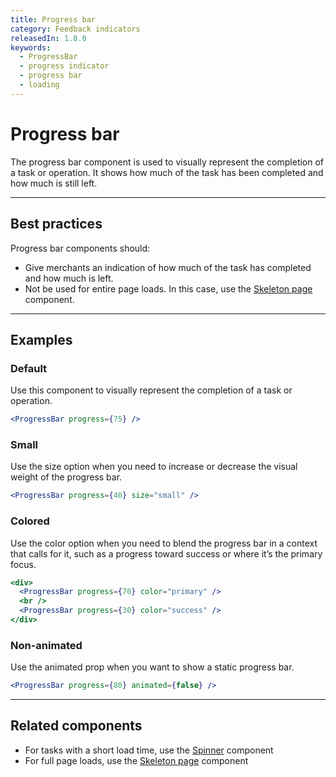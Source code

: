 ```yaml
---
title: Progress bar
category: Feedback indicators
releasedIn: 1.8.0
keywords:
  - ProgressBar
  - progress indicator
  - progress bar
  - loading
---
```


# Progress bar

The progress bar component is used to visually represent the completion of a task or operation. It shows how much of the task has been completed and how much is still left.

---

## Best practices

Progress bar components should:

- Give merchants an indication of how much of the task has completed and how much is left.
- Not be used for entire page loads. In this case, use the [Skeleton page](https://polaris.shopify.com/components/skeleton-page) component.

---

## Examples

### Default

Use this component to visually represent the completion of a task or operation.

```jsx
<ProgressBar progress={75} />
```

### Small

Use the size option when you need to increase or decrease the visual weight of the progress bar.

```jsx
<ProgressBar progress={40} size="small" />
```

### Colored

Use the color option when you need to blend the progress bar in a context that calls for it, such as a progress toward success or where it’s the primary focus.

```jsx
<div>
  <ProgressBar progress={70} color="primary" />
  <br />
  <ProgressBar progress={30} color="success" />
</div>
```

### Non-animated

Use the animated prop when you want to show a static progress bar.

```jsx
<ProgressBar progress={80} animated={false} />
```

---

## Related components

- For tasks with a short load time, use the [Spinner](https://polaris.shopify.com/components/spinner) component
- For full page loads, use the [Skeleton page](https://polaris.shopify.com/components/skeleton-page) component
